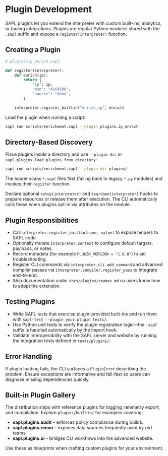 # Plugin Development

SAPL plugins let you extend the interpreter with custom built-ins, analytics, or tooling integrations. Plugins are regular Python modules stored with the `.sapl` suffix and expose a `register(interpreter)` function.

## Creating a Plugin

```python
# plugins/ip_enrich.sapl

def register(interpreter):
    def enrich(ip):
        return {
            "ip": ip,
            "asn": "AS64500",
            "source": "demo",
        }

    interpreter.register_builtin("enrich_ip", enrich)
```

Load the plugin when running a script:

```bash
sapl run scripts/enrichment.sapl --plugin plugins.ip_enrich
```

## Directory-Based Discovery

Place plugins inside a directory and use `--plugin-dir` or `sapl.plugins.load_plugins_from_directory`:

```bash
sapl run scripts/enrichment.sapl --plugin-dir plugins/
```

The loader scans `*.sapl` files first (falling back to legacy `*.py` modules) and invokes their `register` function.

Declare optional `setup(interpreter)` and `teardown(interpreter)` hooks to
prepare resources or release them after execution. The CLI automatically calls
these when plugins opt-in via attributes on the module.

## Plugin Responsibilities

* Call `interpreter.register_builtin(name, value)` to expose helpers to SAPL code.
* Optionally mutate `interpreter.context` to configure default targets, payloads, or notes.
* Record metadata (for example `PLUGIN_VERSION = "1.0.0"`) to aid troubleshooting.
* Register CLI commands via `interpreter.cli.add_command` and advanced compiler
  passes via `interpreter.compiler.register_pass` to integrate end-to-end.
* Ship documentation under `docs/plugins/<name>.md` so users know how to adopt
  the extension.

## Testing Plugins

* Write SAPL tests that exercise plugin-provided built-ins and run them with `sapl-test --plugin your.plugin tests/`.
* Use Python unit tests to verify the plugin registration logic—the `.sapl` suffix is handled automatically by the import hook.
* Validate interoperability with the SAPL server and website by running the
  integration tests defined in `tests/plugins/`.

## Error Handling

If plugin loading fails, the CLI surfaces a `PluginError` describing the problem. Ensure exceptions are informative and fail-fast so users can diagnose missing dependencies quickly.

## Built-in Plugin Gallery

The distribution ships with reference plugins for logging, telemetry export,
and compilation. Explore `plugins/builtin/` for examples covering:

* **sapl.plugins.audit** – enforces policy compliance during builds.
* **sapl.plugins.recon** – exposes data sources frequently used by red teams.
* **sapl.plugins.ui** – bridges CLI workflows into the advanced website.

Use these as blueprints when crafting custom plugins for your environment.
